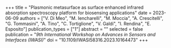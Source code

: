 +++
title = "Plasmonic metasurface as surface enhanced infrared absorption spectroscopy platform for biosensing applications"
date = 2023-06-09
authors = ["V. Di Meo", "M. Iencharelli", "M. Moccia", "A. Crescitelli", "G. Tommasini", "A. Tino", "C. Tortiglione", "V. Galdi", "I. Rendina", "E. Esposito"]
publication_types = ["1"]
abstract = ""
selected = false
publication = "*9th International Workshop on Advances in Sensors and Interfaces (IWASI)*"
doi = "10.1109/IWASI58316.2023.10164473"
+++

